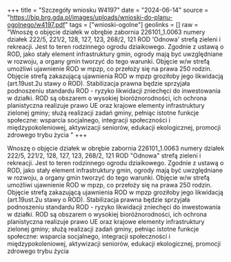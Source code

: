 +++
title = "Szczegóły wniosku W4197"
date = "2024-06-14"
source = "https://bip.brg.gda.pl/images/uploads/wnioski-do-planu-ogolnego/w4197.pdf"
tags = ["wnioski-ogolne"]
geolinks = []
raw = "Wnoszę o objęcie działek w obrębie zabornia 226101_1.0063 numery działek 222/5, 221/2, 128, 127, 123, 268/2, 121 ROD 'Odnowa' strefą zieleni i rekreacji. Jest to teren rodzinnego ogrodu dziaikowego. Zgodnie z ustawą o ROD, jako stały element infrastruktury gmin, ogrody mają być uwzględniane w rozwoju, a organy gmin tworzyć do tego warunki. Objęcie w/w strefą umożliwi ujawnienie ROD w mpzp, co przełoży się na prawa 250 rodzin. Objęcie strefą zakazującą ujawnienia ROD w mpzp groziłoby jego likwidacją (art.19ust.2u stawy o ROD). Stabilizacja prawna będzie sprzyjała podnoszeniu standardu ROD - ryzyko likwidacji zniechęci do inwestowania w działki. ROD są obszarem o wysokiej bioróżnorodności, ich ochrona planistyczna realizuje prawo UE oraz krajowe elementy infrastruktury zielonej gminy; służą realizacji zadań gminy, pełniąc istotne funkcje społeczne: wsparcia socjalnego, integracji społeczności i międzypokoleniowej, aktywizacji seniorów, edukacji ekologicznej, promocji zdrowego trybu życia "
+++

Wnoszę o objęcie działek w obrębie zabornia 226101_1.0063 numery działek 222/5,
221/2, 128, 127, 123, 268/2, 121 ROD "Odnowa" strefą zieleni i rekreacji. Jest to teren
rodzinnego ogrodu dziaikowego. Zgodnie z ustawą o ROD, jako stały element infrastruktury
gmin, ogrody mają być uwzględniane w rozwoju, a organy gmin tworzyć do tego warunki.
Objęcie w/w strefą umożliwi ujawnienie ROD w mpzp, co przełoży się na prawa 250 rodzin.
Objęcie strefą zakazującą ujawnienia ROD w mpzp groziłoby jego likwidacją (art.19ust.2u stawy o
ROD). Stabilizacja prawna będzie sprzyjała podnoszeniu standardu ROD - ryzyko likwidacji
zniechęci do inwestowania w działki. ROD są obszarem o wysokiej bioróżnorodności, ich ochrona
planistyczna realizuje prawo UE oraz krajowe elementy infrastruktury zielonej gminy; służą
realizacji zadań gminy, pełniąc istotne funkcje społeczne: wsparcia socjalnego, integracji
społeczności i międzypokoleniowej, aktywizacji seniorów, edukacji ekologicznej, promocji
zdrowego trybu życia



